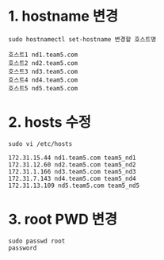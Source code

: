 # 1. hostname 변경

```
sudo hostnamectl set-hostname 변경할 호스트명

호스트1 nd1.team5.com
호스트2 nd2.team5.com
호스트3 nd3.team5.com
호스트4 nd4.team5.com
호스트5 nd5.team5.com
```

# 2. hosts 수정

```
sudo vi /etc/hosts

172.31.15.44 nd1.team5.com team5_nd1
172.31.12.60 nd2.team5.com team5_nd2
172.31.1.166 nd3.team5.com team5_nd3
172.31.7.143 nd4.team5.com team5_nd4
172.31.13.109 nd5.team5.com team5_nd5
```

# 3. root PWD 변경
```
sudo passwd root 
password
```
